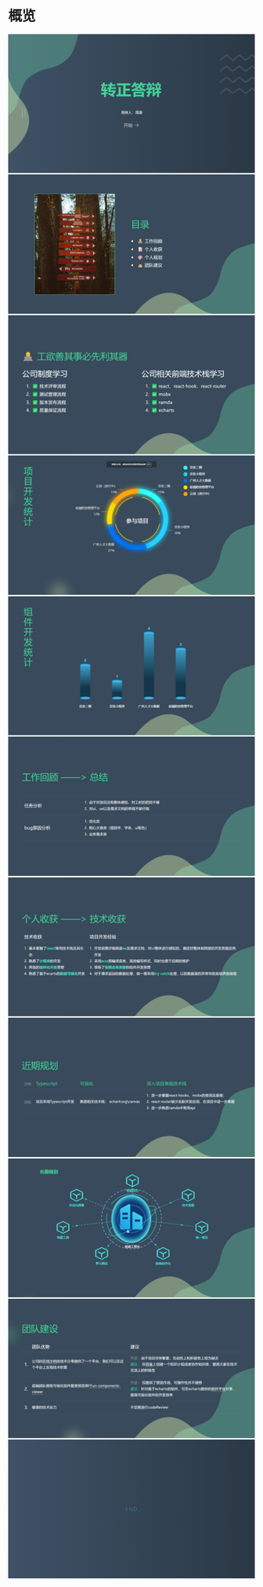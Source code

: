 <!--
 * @Date: 2021-12-18 03:38:16
 * @Descripton: 
 * @LastEditTime: 2021-12-22 10:31:37
-->
# 概览
![](./overview/1.png)
![](./overview/2.png)
![](./overview/3.png)
![](./overview/4.png)
![](./overview/5.png)
![](./overview/6.png)
![](./overview/7.png)
![](./overview/8.png)
![](./overview/9.png)
![](./overview/10.png)
![](./overview/11.png)
